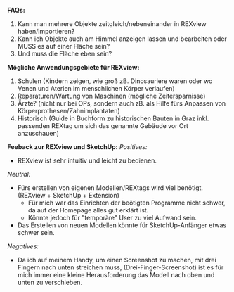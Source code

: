 **FAQs:**
1. Kann man mehrere Objekte zeitgleich/nebeneinander in REXview haben/importieren?
2. Kann ich Objekte auch am Himmel anzeigen lassen und bearbeiten oder MUSS es auf einer Fläche sein?
3. Und muss die Fläche eben sein?

**Mögliche Anwendungsgebiete für REXview:**
1. Schulen (Kindern zeigen, wie groß zB. Dinosauriere waren oder wo Venen und Aterien im menschlichen Körper verlaufen)
2. Reparaturen/Wartung von Maschinen (mögliche Zeitersparnisse)
3. Ärzte? (nicht nur bei OPs, sondern auch zB. als Hilfe fürs Anpassen von Körperprothesen/Zahnimplantaten)
4. Historisch (Guide in Buchform zu historischen Bauten in Graz inkl. passenden REXtag um sich das genannte Gebäude vor Ort anzuschauen)

**Feeback zur REXview und SketchUp:**
*Positives:*
+ REXview ist sehr intuitiv und leicht zu bedienen.

*Neutral:*
* Fürs erstellen von eigenen Modellen/REXtags wird viel benötigt. (REXview + SketchUp + Extension)
  * Für mich war das Einrichten der beötigten Programme nicht schwer, da auf der Homepage alles gut erklärt ist.
  * Könnte jedoch für "temporäre" User zu viel Aufwand sein.
* Das Erstellen von neuen Modellen könnte für SketchUp-Anfänger etwas schwer sein.


*Negatives:*
- Da ich auf meinem Handy, um einen Screenshot zu machen, mit drei Fingern nach unten streichen muss, (Drei-Finger-Screenshot) ist es für mich immer eine kleine Herausforderung das Modell nach oben und unten zu verschieben.